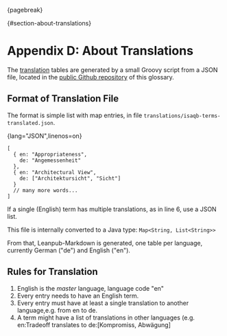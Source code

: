 {pagebreak}

{#section-about-translations}
# Appendix D: About Translations

The [translation](#section-translations) tables are generated
by a small Groovy script from a JSON file,
located in the [public Github repository](https://github.com/isaqb-org/glossary) of this glossary.



## Format of Translation File  

The format is simple list with map entries, in file `translations/isaqb-terms-translated.json`.

{lang="JSON",linenos=on}
~~~~~~~~
[
  { en: "Appropriateness",
    de: "Angemessenheit"
  },
  { en: "Architectural View",
    de: ["Architektursicht", "Sicht"]
  }
  // many more words...
]  
~~~~~~~~

If a single (English) term has multiple translations,
as in line 6, use a JSON list.

This file is internally converted to a Java type: `Map<String, List<String>>`

From that, Leanpub-Markdown is generated, one table per language,
currently German ("de") and English ("en").


## Rules for Translation

1. English is the _master_ language, language code "en"
2. Every entry needs to have an English term.
3. Every entry must have at least a single translation to another language,e.g. from en to de.
4. A term might have a list of translations
in other languages (e.g. en:Tradeoff translates
to de:[Kompromiss, Abwägung]
